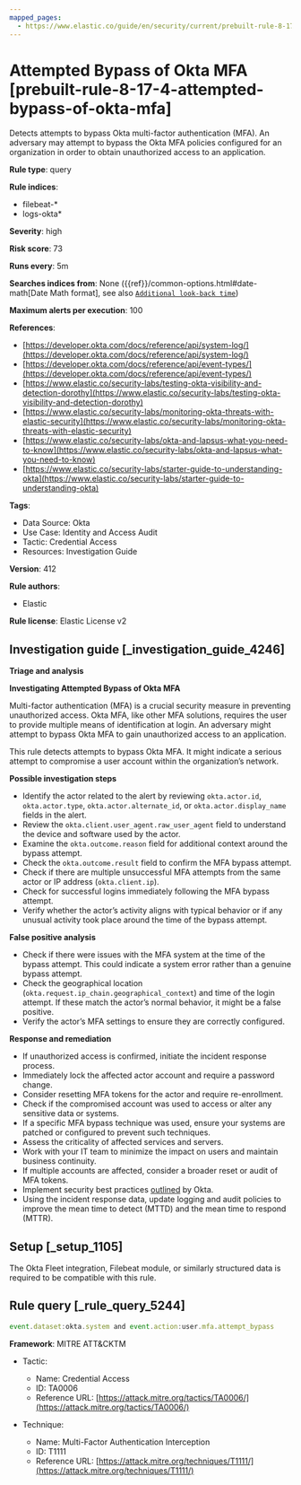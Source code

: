```yaml
---
mapped_pages:
  - https://www.elastic.co/guide/en/security/current/prebuilt-rule-8-17-4-attempted-bypass-of-okta-mfa.html
---
```


# Attempted Bypass of Okta MFA [prebuilt-rule-8-17-4-attempted-bypass-of-okta-mfa]

Detects attempts to bypass Okta multi-factor authentication (MFA). An adversary may attempt to bypass the Okta MFA policies configured for an organization in order to obtain unauthorized access to an application.

**Rule type**: query

**Rule indices**:

* filebeat-*
* logs-okta*

**Severity**: high

**Risk score**: 73

**Runs every**: 5m

**Searches indices from**: None ({{ref}}/common-options.html#date-math[Date Math format], see also [`Additional look-back time`](docs-content://solutions/security/detect-and-alert/create-detection-rule.md#rule-schedule))

**Maximum alerts per execution**: 100

**References**:

* [https://developer.okta.com/docs/reference/api/system-log/](https://developer.okta.com/docs/reference/api/system-log/)
* [https://developer.okta.com/docs/reference/api/event-types/](https://developer.okta.com/docs/reference/api/event-types/)
* [https://www.elastic.co/security-labs/testing-okta-visibility-and-detection-dorothy](https://www.elastic.co/security-labs/testing-okta-visibility-and-detection-dorothy)
* [https://www.elastic.co/security-labs/monitoring-okta-threats-with-elastic-security](https://www.elastic.co/security-labs/monitoring-okta-threats-with-elastic-security)
* [https://www.elastic.co/security-labs/okta-and-lapsus-what-you-need-to-know](https://www.elastic.co/security-labs/okta-and-lapsus-what-you-need-to-know)
* [https://www.elastic.co/security-labs/starter-guide-to-understanding-okta](https://www.elastic.co/security-labs/starter-guide-to-understanding-okta)

**Tags**:

* Data Source: Okta
* Use Case: Identity and Access Audit
* Tactic: Credential Access
* Resources: Investigation Guide

**Version**: 412

**Rule authors**:

* Elastic

**Rule license**: Elastic License v2

## Investigation guide [_investigation_guide_4246]

**Triage and analysis**

**Investigating Attempted Bypass of Okta MFA**

Multi-factor authentication (MFA) is a crucial security measure in preventing unauthorized access. Okta MFA, like other MFA solutions, requires the user to provide multiple means of identification at login. An adversary might attempt to bypass Okta MFA to gain unauthorized access to an application.

This rule detects attempts to bypass Okta MFA. It might indicate a serious attempt to compromise a user account within the organization’s network.

**Possible investigation steps**

* Identify the actor related to the alert by reviewing `okta.actor.id`, `okta.actor.type`, `okta.actor.alternate_id`, or `okta.actor.display_name` fields in the alert.
* Review the `okta.client.user_agent.raw_user_agent` field to understand the device and software used by the actor.
* Examine the `okta.outcome.reason` field for additional context around the bypass attempt.
* Check the `okta.outcome.result` field to confirm the MFA bypass attempt.
* Check if there are multiple unsuccessful MFA attempts from the same actor or IP address (`okta.client.ip`).
* Check for successful logins immediately following the MFA bypass attempt.
* Verify whether the actor’s activity aligns with typical behavior or if any unusual activity took place around the time of the bypass attempt.

**False positive analysis**

* Check if there were issues with the MFA system at the time of the bypass attempt. This could indicate a system error rather than a genuine bypass attempt.
* Check the geographical location (`okta.request.ip_chain.geographical_context`) and time of the login attempt. If these match the actor’s normal behavior, it might be a false positive.
* Verify the actor’s MFA settings to ensure they are correctly configured.

**Response and remediation**

* If unauthorized access is confirmed, initiate the incident response process.
* Immediately lock the affected actor account and require a password change.
* Consider resetting MFA tokens for the actor and require re-enrollment.
* Check if the compromised account was used to access or alter any sensitive data or systems.
* If a specific MFA bypass technique was used, ensure your systems are patched or configured to prevent such techniques.
* Assess the criticality of affected services and servers.
* Work with your IT team to minimize the impact on users and maintain business continuity.
* If multiple accounts are affected, consider a broader reset or audit of MFA tokens.
* Implement security best practices [outlined](https://www.okta.com/blog/2019/10/9-admin-best-practices-to-keep-your-org-secure/) by Okta.
* Using the incident response data, update logging and audit policies to improve the mean time to detect (MTTD) and the mean time to respond (MTTR).


## Setup [_setup_1105]

The Okta Fleet integration, Filebeat module, or similarly structured data is required to be compatible with this rule.


## Rule query [_rule_query_5244]

```js
event.dataset:okta.system and event.action:user.mfa.attempt_bypass
```

**Framework**: MITRE ATT&CKTM

* Tactic:

    * Name: Credential Access
    * ID: TA0006
    * Reference URL: [https://attack.mitre.org/tactics/TA0006/](https://attack.mitre.org/tactics/TA0006/)

* Technique:

    * Name: Multi-Factor Authentication Interception
    * ID: T1111
    * Reference URL: [https://attack.mitre.org/techniques/T1111/](https://attack.mitre.org/techniques/T1111/)



